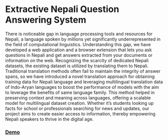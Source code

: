 # Extractive Nepali Question Answering System

There is noticeable gap in language processing tools and resources for Nepali, a language spoken by millions yet significantly underrepresented in the field of computational linguistics. Understanding this gap, we have developed a web application and a browser extension that lets you ask questions in Nepali and get answers extracted from your documents or information on the web. Recognizing the scarcity of dedicated Nepali datasets, the existing dataset is utilized by translating them to Nepali. Traditional translation methods often fail to maintain the integrity of answer spans, so we have introduced a novel translation approach for obtaining training data for Nepali language and leveraging multilingual translation data of Indo-Aryan languages to boost the performance of models with the aim to leverage the benefits of same language family. This method helped in preserving context and meaning across languages, offering a scalable model for multilingual dataset creation. Whether it’s students looking up facts for school or professionals searching for news and updates, our project aims to create easier access to information, thereby empowering Nepali speakers to thrive in the digital age.

### [Demo](https://youtu.be/aHDpSnkGzfE?feature=shared)
